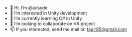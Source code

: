 - 👋 Hi, I’m @adsyde
- 👀 I’m interested in Unity development
- 🌱 I’m currently learning C# in Unity
- 💞️ I’m looking to collaborate on VR project
- 📫 If you interested, send me mail on tagir85@gmail.com

<!---
adsyde/adsyde is a ✨ special ✨ repository because its `README.md` (this file) appears on your GitHub profile.
You can click the Preview link to take a look at your changes.
--->
